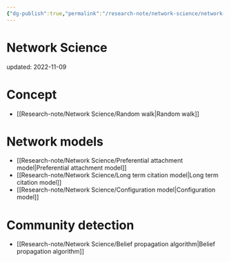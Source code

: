 ```yaml
---
{"dg-publish":true,"permalink":"/research-note/network-science/network-science/","dgPassFrontmatter":true}
---
```



# Network Science
updated: 2022-11-09


# Concept
- [[Research-note/Network Science/Random walk\|Random walk]]

# Network models
- [[Research-note/Network Science/Preferential attachment model\|Preferential attachment model]]
- [[Research-note/Network Science/Long term citation model\|Long term citation model]]
- [[Research-note/Network Science/Configuration model\|Configuration model]]

# Community detection 
- [[Research-note/Network Science/Belief propagation algorithm\|Belief propagation algorithm]]